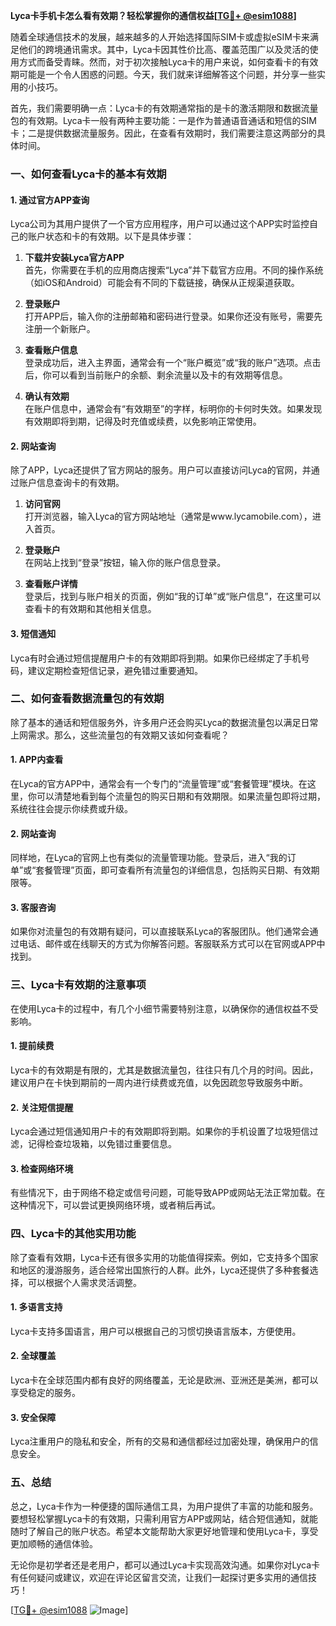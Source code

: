 **Lyca卡手机卡怎么看有效期？轻松掌握你的通信权益[[TG💪+ @esim1088](https://t.me/s/esim1088)]**

随着全球通信技术的发展，越来越多的人开始选择国际SIM卡或虚拟eSIM卡来满足他们的跨境通讯需求。其中，Lyca卡因其性价比高、覆盖范围广以及灵活的使用方式而备受青睐。然而，对于初次接触Lyca卡的用户来说，如何查看卡的有效期可能是一个令人困惑的问题。今天，我们就来详细解答这个问题，并分享一些实用的小技巧。

首先，我们需要明确一点：Lyca卡的有效期通常指的是卡的激活期限和数据流量包的有效期。Lyca卡一般有两种主要功能：一是作为普通语音通话和短信的SIM卡；二是提供数据流量服务。因此，在查看有效期时，我们需要注意这两部分的具体时间。

### **一、如何查看Lyca卡的基本有效期**

#### **1. 通过官方APP查询**
Lyca公司为其用户提供了一个官方应用程序，用户可以通过这个APP实时监控自己的账户状态和卡的有效期。以下是具体步骤：

1. **下载并安装Lyca官方APP**  
   首先，你需要在手机的应用商店搜索“Lyca”并下载官方应用。不同的操作系统（如iOS和Android）可能会有不同的下载链接，确保从正规渠道获取。

2. **登录账户**  
   打开APP后，输入你的注册邮箱和密码进行登录。如果你还没有账号，需要先注册一个新账户。

3. **查看账户信息**  
   登录成功后，进入主界面，通常会有一个“账户概览”或“我的账户”选项。点击后，你可以看到当前账户的余额、剩余流量以及卡的有效期等信息。

4. **确认有效期**  
   在账户信息中，通常会有“有效期至”的字样，标明你的卡何时失效。如果发现有效期即将到期，记得及时充值或续费，以免影响正常使用。

#### **2. 网站查询**
除了APP，Lyca还提供了官方网站的服务。用户可以直接访问Lyca的官网，并通过账户信息查询卡的有效期。

1. **访问官网**  
   打开浏览器，输入Lyca的官方网站地址（通常是www.lycamobile.com），进入首页。

2. **登录账户**  
   在网站上找到“登录”按钮，输入你的账户信息登录。

3. **查看账户详情**  
   登录后，找到与账户相关的页面，例如“我的订单”或“账户信息”，在这里可以查看卡的有效期和其他相关信息。

#### **3. 短信通知**
Lyca有时会通过短信提醒用户卡的有效期即将到期。如果你已经绑定了手机号码，建议定期检查短信记录，避免错过重要通知。

### **二、如何查看数据流量包的有效期**

除了基本的通话和短信服务外，许多用户还会购买Lyca的数据流量包以满足日常上网需求。那么，这些流量包的有效期又该如何查看呢？

#### **1. APP内查看**
在Lyca的官方APP中，通常会有一个专门的“流量管理”或“套餐管理”模块。在这里，你可以清楚地看到每个流量包的购买日期和有效期限。如果流量包即将过期，系统往往会提示你续费或升级。

#### **2. 网站查询**
同样地，在Lyca的官网上也有类似的流量管理功能。登录后，进入“我的订单”或“套餐管理”页面，即可查看所有流量包的详细信息，包括购买日期、有效期限等。

#### **3. 客服咨询**
如果你对流量包的有效期有疑问，可以直接联系Lyca的客服团队。他们通常会通过电话、邮件或在线聊天的方式为你解答问题。客服联系方式可以在官网或APP中找到。

### **三、Lyca卡有效期的注意事项**

在使用Lyca卡的过程中，有几个小细节需要特别注意，以确保你的通信权益不受影响。

#### **1. 提前续费**
Lyca卡的有效期是有限的，尤其是数据流量包，往往只有几个月的时间。因此，建议用户在卡快到期前的一周内进行续费或充值，以免因疏忽导致服务中断。

#### **2. 关注短信提醒**
Lyca会通过短信通知用户卡的有效期即将到期。如果你的手机设置了垃圾短信过滤，记得检查垃圾箱，以免错过重要信息。

#### **3. 检查网络环境**
有些情况下，由于网络不稳定或信号问题，可能导致APP或网站无法正常加载。在这种情况下，可以尝试更换网络环境，或者稍后再试。

### **四、Lyca卡的其他实用功能**

除了查看有效期，Lyca卡还有很多实用的功能值得探索。例如，它支持多个国家和地区的漫游服务，适合经常出国旅行的人群。此外，Lyca还提供了多种套餐选择，可以根据个人需求灵活调整。

#### **1. 多语言支持**
Lyca卡支持多国语言，用户可以根据自己的习惯切换语言版本，方便使用。

#### **2. 全球覆盖**
Lyca卡在全球范围内都有良好的网络覆盖，无论是欧洲、亚洲还是美洲，都可以享受稳定的服务。

#### **3. 安全保障**
Lyca注重用户的隐私和安全，所有的交易和通信都经过加密处理，确保用户的信息安全。

### **五、总结**

总之，Lyca卡作为一种便捷的国际通信工具，为用户提供了丰富的功能和服务。要想轻松掌握Lyca卡的有效期，只需利用官方APP或网站，结合短信通知，就能随时了解自己的账户状态。希望本文能帮助大家更好地管理和使用Lyca卡，享受更加顺畅的通信体验。

无论你是初学者还是老用户，都可以通过Lyca卡实现高效沟通。如果你对Lyca卡有任何疑问或建议，欢迎在评论区留言交流，让我们一起探讨更多实用的通信技巧！

[[TG💪+ @esim1088](https://t.me/s/esim1088) ![Image](https://i.postimg.cc/4NQfJmqS/Snipaste-2025-05-13-00-14-12.png)]